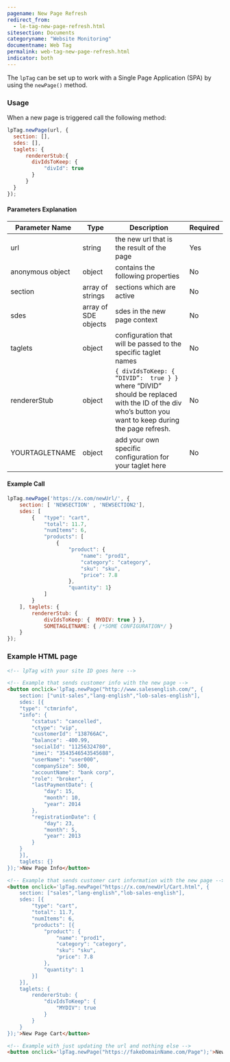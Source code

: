 ```yaml
---
pagename: New Page Refresh
redirect_from:
  - le-tag-new-page-refresh.html
sitesection: Documents
categoryname: "Website Monitoring"
documentname: Web Tag
permalink: web-tag-new-page-refresh.html
indicator: both
---
```


The `lpTag` can be set up to work with a Single Page Application (SPA) by using the `newPage()` method.

### Usage

When a new page is triggered call the following method:

```javascript
lpTag.newPage(url, {
  section: [],
  sdes: [],
  taglets: {
	  rendererStub:{
		divIdsToKeep: {
			"divId": true
		}
	  }
  }
});
```

#### Parameters Explanation

| Parameter Name | Type | Description | Required |
| --- | --- | --- | --- |
| url | string | the new url that is the result of the page | Yes |
| anonymous object | object | contains the following properties | No |
| section | array of strings | sections which are active | No |
| sdes | array of SDE objects | sdes in the new page context | No |
| taglets | object | configuration that will be passed to the specific taglet names | No |
| rendererStub | object | `{ divIdsToKeep: {  “DIVID”:  true } }` where “DIVID” should be replaced with the ID of the div who’s button you want to keep during the page refresh. | No |
| YOURTAGLETNAME | object | add your own specific configuration for your taglet here | No |

#### Example Call

```javascript
lpTag.newPage('https://x.com/newUrl/', {
    section: [ 'NEWSECTION' , 'NEWSECTION2'],
    sdes: [
        {   "type": "cart",
            "total": 11.7,
            "numItems": 6,
            "products": [
                {
                    "product": {
                        "name": "prod1",
                        "category": "category",
                        "sku": "sku",
                        "price": 7.8
                    },
                    "quantity": 1}
            ]
        }
    ], taglets: {
        rendererStub: {
            divIdsToKeep: {  MYDIV: true } },
            SOMETAGLETNAME: { /*SOME CONFIGURATION*/ }
    }
});
```
<!--
### newPage API Lifecycle

The following will explain the steps that the newPage method takes when it is called:

1. override section
2. go fetch taglets (passing the already existing ones).
3. by holding taglets states in memory we know which taglets should be stopped, restart or completely new.
4. call the taglets lifecycle by that order
    1. 1st for loop — stop (removed taglets)
    2. 2nd for loop — init (new taglets)
    3. 3rd for loop — start / restart (new /existing)
5. merge and update taglets state list
-->

### Example HTML page

```html
<!-- lpTag with your site ID goes here -->

<!-- Example that sends customer info with the new page -->
<button onclick='lpTag.newPage("http://www.salesenglish.com/", {
    section: ["unit-sales","lang-english","lob-sales-english"],
    sdes: [{
    "type": "ctmrinfo",
    "info": {
        "cstatus": "cancelled",
        "ctype": "vip",
        "customerId": "138766AC",
        "balance": -400.99,
        "socialId": "11256324780",
        "imei": "3543546543545688",
        "userName": "user000",
        "companySize": 500,
        "accountName": "bank corp",
        "role": "broker",
        "lastPaymentDate": {
            "day": 15,
            "month": 10,
            "year": 2014
        },
        "registrationDate": {
            "day": 23,
            "month": 5,
            "year": 2013
        }
    }
    }],
    taglets: {}
});'>New Page Info</button>

<!-- Example that sends customer cart information with the new page -->
<button onclick='lpTag.newPage("https://x.com/newUrl/Cart.html", {
    section: ["sales","lang-english","lob-sales-english"],
    sdes: [{
        "type": "cart",
        "total": 11.7,
        "numItems": 6,
        "products": [{
            "product": {
                "name": "prod1",
                "category": "category",
                "sku": "sku",
                "price": 7.8
            },
            "quantity": 1
        }]
    }],
    taglets: {
        rendererStub: {
            "divIdsToKeep": {
                "MYDIV": true
            }
        }
    }
});'>New Page Cart</button>

<!-- Example with just updating the url and nothing else -->
<button onclick='lpTag.newPage("https://fakeDomainName.com/Page");'>New Page</button>
```
